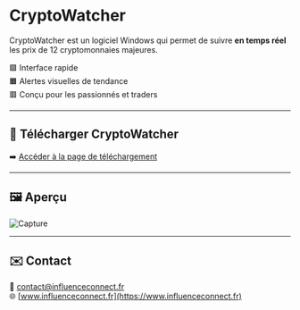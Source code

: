 # CryptoWatcher

CryptoWatcher est un logiciel Windows qui permet de suivre **en temps réel** les prix de 12 cryptomonnaies majeures.

🟩 Interface rapide  
🟧 Alertes visuelles de tendance  
🟥 Conçu pour les passionnés et traders

---

## 🔗 Télécharger CryptoWatcher

➡️ [Accéder à la page de téléchargement](https://alexsoscomputer.wixstudio.com/influence-connect/product-page/cryptowatcher-v1-4-suivi-en-temps-r%C3%A9el-des-cryptomonnaies-windows)

---

## 🖼 Aperçu

![Capture]([https://lien-de-ton-image.jpg](https://static.wixstatic.com/media/e20f1f_3d72272ff0aa4a88baee648a5df10818~mv2.jpg/v1/fill/w_956,h_956,q_90,enc_avif,quality_auto/e20f1f_3d72272ff0aa4a88baee648a5df10818~mv2.jpg))

---

## ✉️ Contact

📧 contact@influenceconnect.fr  
🌐 [www.influenceconnect.fr](https://www.influenceconnect.fr)
